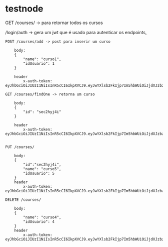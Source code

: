 # testnode

GET /courses/ ->  para retornar todos os cursos

/login/auth -> gera um jwt que é usado para autenticar os endpoints, 

	POST /courses/add -> post para inserir um curso
	
		body: 
		{
			"name": "curso1",
			"idUsuario": 1
		}
		
		header
			x-auth-token: eyJhbGciOiJIUzI1NiIsInR5cCI6IkpXVCJ9.eyJwYXlsb2FkIjp7Im5hbWUiOiJjdXJzbzEiLCJpZFVzdWFyaW8iOjF9LCJpYXQiOjE1NTg0OTA3MTl9.qornd_sWFqYBrkOlbIFAKsPUmrUNeGqTtLYFmqrxhTY		
	
	GET /courses/findOne -> retorna um curso
		
		body:
		{
			"id": "sec2hyj4i"
		}
	
		header
			x-auth-token: eyJhbGciOiJIUzI1NiIsInR5cCI6IkpXVCJ9.eyJwYXlsb2FkIjp7Im5hbWUiOiJjdXJzbzEiLCJpZFVzdWFyaW8iOjF9LCJpYXQiOjE1NTg0OTA3MTl9.qornd_sWFqYBrkOlbIFAKsPUmrUNeGqTtLYFmqrxhTY

	
	PUT /courses/
	
		body:
		{
			"id":"sec2hyj4i",
			"name": "curso5",
			"idUsuario": 5
		}
		header
			x-auth-token: eyJhbGciOiJIUzI1NiIsInR5cCI6IkpXVCJ9.eyJwYXlsb2FkIjp7Im5hbWUiOiJjdXJzbzEiLCJpZFVzdWFyaW8iOjF9LCJpYXQiOjE1NTg0OTA3MTl9.qornd_sWFqYBrkOlbIFAKsPUmrUNeGqTtLYFmqrxhTY

	DELETE /courses/
	
		body:
		{
			"name": "curso4",
			"idUsuario": 4
		}
		header
			x-auth-token: eyJhbGciOiJIUzI1NiIsInR5cCI6IkpXVCJ9.eyJwYXlsb2FkIjp7Im5hbWUiOiJjdXJzbzEiLCJpZFVzdWFyaW8iOjF9LCJpYXQiOjE1NTg0OTA3MTl9.qornd_sWFqYBrkOlbIFAKsPUmrUNeGqTtLYFmqrxhTY
	
